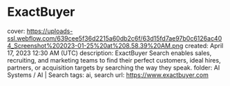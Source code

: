 # ExactBuyer

cover: https://uploads-ssl.webflow.com/639cee5f36d2215a60db2c6f/63d15fd7ae97b0c6126ac404_Screenshot%202023-01-25%20at%208.58.39%20AM.png
created: April 17, 2023 12:30 AM (UTC)
description: ExactBuyer Search enables sales, recruiting, and marketing teams to find their perfect customers, ideal hires, partners, or acquisition targets by searching the way they speak.
folder: AI Systems / AI | Search
tags: ai, search
url: https://www.exactbuyer.com